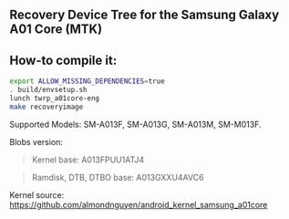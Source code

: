 ## Recovery Device Tree for the Samsung Galaxy A01 Core (MTK)

## How-to compile it:

```sh
export ALLOW_MISSING_DEPENDENCIES=true
. build/envsetup.sh
lunch twrp_a01core-eng
make recoveryimage
```

Supported Models: SM-A013F, SM-A013G, SM-A013M, SM-M013F.

Blobs version:
> Kernel base: A013FPUU1ATJ4

> Ramdisk, DTB, DTBO base: A013GXXU4AVC6

Kernel source: https://github.com/almondnguyen/android_kernel_samsung_a01core

